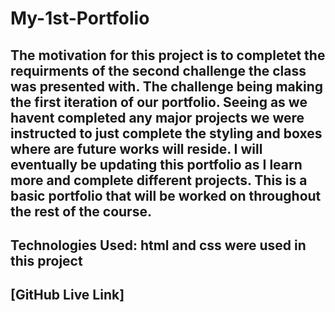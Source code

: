 # My-1st-Portfolio

## The motivation for this project is to completet the requirments of the second challenge the class was presented with. The challenge being making the first iteration of our portfolio. Seeing as we havent completed any major projects we were instructed to just complete the styling and boxes where are future works will reside. I will eventually be updating this portfolio as I learn more and complete different projects. This is a basic portfolio that will be worked on throughout the rest of the course. 


## Technologies Used: html and css were used in this project

## [GitHub Live Link] 